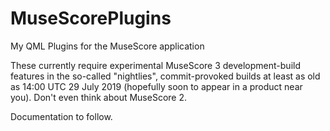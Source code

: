 # MuseScorePlugins
My QML Plugins for the MuseScore application

These currently require experimental MuseScore 3 development-build features in the so-called "nightlies", commit-provoked builds at least as old as 14:00 UTC 29 July 2019 (hopefully soon to appear in a product near you).  Don't even think about MuseScore 2.

Documentation to follow.
